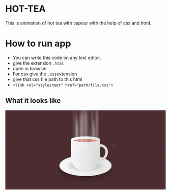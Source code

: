 # HOT-TEA

This is animation of hot tea with vapour with the help of css and html.

# How to run app 

 * You can write this code on any text editor.
 * give the extension `.html`
 * open in browser
 * For css give the `.css`extension 
 * give that css file path to this html 
 * `<link rel="stylesheet" href="path/file.css">`

## What it looks like

<p align="center">
  <img src="tea.gif" >
</P>
